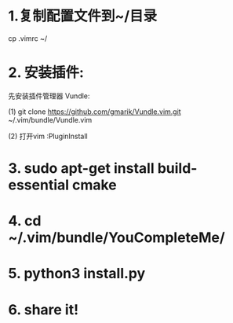 # 1.复制配置文件到~/目录
 cp .vimrc  ~/
 
# 2. 安装插件: 

先安装插件管理器 Vundle:

(1) git clone https://github.com/gmarik/Vundle.vim.git ~/.vim/bundle/Vundle.vim

(2) 打开vim :PluginInstall

# 3. sudo apt-get install build-essential cmake
 
# 4. cd ~/.vim/bundle/YouCompleteMe/ 

# 5. python3 install.py

# 6. share it!
